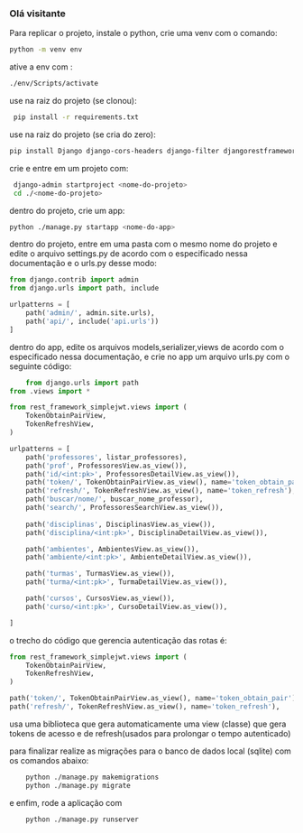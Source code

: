 ### Olá visitante
Para replicar o projeto, instale o python, crie uma venv com o comando:
``` bash
python -m venv env
```

 ative a env com :
 ``` bash
./env/Scripts/activate
```
use na raiz do projeto (se clonou):
``` bash
 pip install -r requirements.txt
```
use na raiz do projeto (se cria do zero): 
``` bash
pip install Django django-cors-headers django-filter djangorestframework djangorestframework_simplejwt
``` 
crie e entre em um projeto com:
``` bash
 django-admin startproject <nome-do-projeto>
 cd ./<nome-do-projeto>
```
dentro do projeto, crie um app:
``` bash
python ./manage.py startapp <nome-do-app>
```
dentro do projeto, entre em uma pasta com o mesmo nome do projeto e edite o arquivo settings.py
de acordo com o especificado nessa documentação e o urls.py desse modo:
``` python
from django.contrib import admin
from django.urls import path, include

urlpatterns = [
    path('admin/', admin.site.urls),
    path('api/', include('api.urls'))
]
```

dentro do app, edite os arquivos models,serializer,views de acordo com o especificado nessa documentação, e crie no app um arquivo urls.py com o seguinte código:
``` python
    from django.urls import path
from .views import *

from rest_framework_simplejwt.views import (
    TokenObtainPairView,
    TokenRefreshView,
)

urlpatterns = [
    path('professores', listar_professores),
    path('prof', ProfessoresView.as_view()),
    path('id/<int:pk>', ProfessoresDetailView.as_view()),
    path('token/', TokenObtainPairView.as_view(), name='token_obtain_pair'),
    path('refresh/', TokenRefreshView.as_view(), name='token_refresh'),
    path('buscar/nome/', buscar_nome_professor),
    path('search/', ProfessoresSearchView.as_view()),
    
    path('disciplinas', DisciplinasView.as_view()),
    path('disciplina/<int:pk>', DisciplinaDetailView.as_view()),

    path('ambientes', AmbientesView.as_view()),
    path('ambiente/<int:pk>', AmbienteDetailView.as_view()),

    path('turmas', TurmasView.as_view()),
    path('turma/<int:pk>', TurmaDetailView.as_view()),

    path('cursos', CursosView.as_view()),
    path('curso/<int:pk>', CursoDetailView.as_view()),

]
```
o trecho do código que gerencia autenticação das rotas é:
``` python
from rest_framework_simplejwt.views import (
    TokenObtainPairView,
    TokenRefreshView,
)

path('token/', TokenObtainPairView.as_view(), name='token_obtain_pair'),
path('refresh/', TokenRefreshView.as_view(), name='token_refresh'),
```
usa uma biblioteca que gera automaticamente uma view (classe) que gera tokens de acesso e de refresh(usados para prolongar o tempo autenticado)

para finalizar realize as migrações para o banco de dados local (sqlite) com os comandos abaixo:
``` bash
    python ./manage.py makemigrations
    python ./manage.py migrate
```
e enfim, rode a aplicação com
``` bash
    python ./manage.py runserver
```

